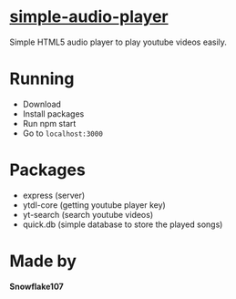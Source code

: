 # [simple-audio-player](https://simple-audio-player.glitch.me)
Simple HTML5 audio player to play youtube videos easily.

# Running
- Download
- Install packages
- Run npm start
- Go to `localhost:3000`

# Packages
- express (server)
- ytdl-core (getting youtube player key)
- yt-search (search youtube videos)
- quick.db (simple database to store the played songs)

# Made by
**Snowflake107**
